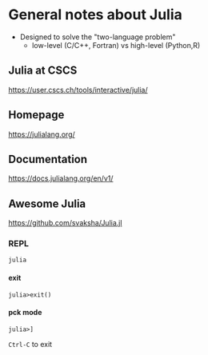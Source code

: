 # General notes about Julia

 - Designed to solve the "two-language problem"
   - low-level (C/C++, Fortran) vs high-level (Python,R)

## Julia at CSCS

https://user.cscs.ch/tools/interactive/julia/

## Homepage

https://julialang.org/

## Documentation

https://docs.julialang.org/en/v1/

## Awesome Julia

https://github.com/svaksha/Julia.jl

### REPL

`julia`

#### exit

`julia>exit()`

#### pck mode

`julia>]`

`Ctrl-C` to exit
